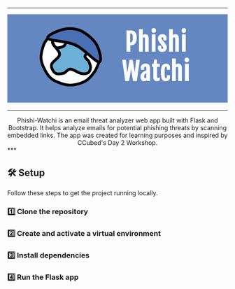 ***
![Banner](images/banner.jpeg)
***
<div align="center">
Phishi-Watchi is an email threat analyzer web app built with Flask and Bootstrap. It helps analyze emails for potential phishing threats by scanning embedded links. The app was created for learning purposes and inspired by CCubed's Day 2 Workshop.
</div>
***

## 🛠️ Setup

Follow these steps to get the project running locally.

### 1️⃣ Clone the repository

### 2️⃣ Create and activate a virtual environment

### 3️⃣ Install dependencies

### 4️⃣ Run the Flask app
